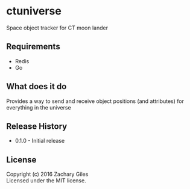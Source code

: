 # ctuniverse

Space object tracker for CT moon lander

## Requirements
* Redis
* Go

## What does it do
Provides a way to send and receive object positions (and attributes) for everything in the universe

## Release History
* 0.1.0 - Initial release

## License
Copyright (c) 2016 Zachary Giles  
Licensed under the MIT license.  
